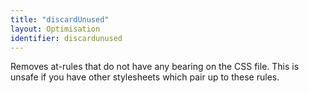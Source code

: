 ```yaml
---
title: "discardUnused"
layout: Optimisation
identifier: discardunused
---
```


<!-- This file was automatically generated. -->


Removes at-rules that do not have any bearing on the CSS file. This is unsafe
if you have other stylesheets which pair up to these rules.
